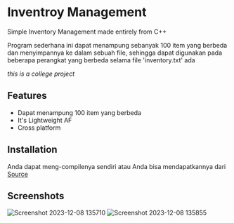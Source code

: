 
# Inventroy Management

Simple Inventory Management made entirely from C++ 

Program sederhana ini dapat menampung sebanyak 100 item yang berbeda dan menyimpannya ke dalam sebuah file, sehingga dapat digunakan pada beberapa perangkat yang berbeda selama file 'inventory.txt' ada

*this is a college project*
## Features

- Dapat menampung 100 item yang berbeda
- It's Lightweight AF
- Cross platform


## Installation

Anda dapat meng-compilenya sendiri atau Anda bisa mendapatkannya dari [Source](https://github.com/keboooooo/inventory-management/releases/download/v1/inventory-system.cpp)
    
## Screenshots

![Screenshot 2023-12-08 135710](https://github.com/keboooooo/inventory-management/assets/71220458/28cbd44c-75f5-4f62-a6e4-2585285c807b)
![Screenshot 2023-12-08 135855](https://github.com/keboooooo/inventory-management/assets/71220458/9f9d47da-d4e4-48f4-864a-58b6288c9f54)
